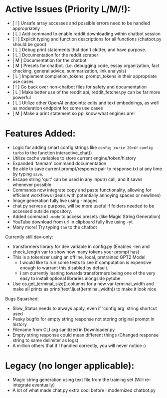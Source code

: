 # Active Issues (Priority L/M/!):
- [ ! ] Unsafe array accesses and possible errors need to be handled appropriately
- [ L ] Add command to enable reddit downloading within chatbot session
- [ ! ] Explicit typing and function descriptions for all functions (chatbot.py should be good)
- [ L ] Debug print statements that don't clutter, and have purpose.
- [ L ] Documentation for the reddit scraper
- [ M ] Documentation for the chatbot
- [ M ] Presets for chatbot. (i.e. debugging code, essay organization, fact checking, general advice, summarization, link analysis)
- [ L ] Implement completion_tokens, prompt_tokens in their appropriate use cases
- [ ! ] Go back over non-chatbot files for safety and documentation
- [ L ] Make better use of the reddit api, reddit_fetcher.py can be far more powerful
- [ L ] Utilize other OpenAI endpoints: edits and text embeddings, as well as moderation endpoint for some use cases
- [ M ] Make a print statement so ppl know what engines are! 


# Features Added:
- Logic for adding smart config strings like `config curie 20>`or `config turbo` to the function interactive_chat()
- Utilize cache variables to store current engine/token/history
- Expanded 'tanman' command documentation
- Be able to save current prompt/response pair to response.txt at any time by typing `save`.
- Escape string 'quit' can be used in any input() call, and it saves whenever possible
- Commands now integrate copy and paste functionality, allowing for efficient workflows (deals with potentially annoying spaces or newlines)
- Image generation fully live using -images
- chat.py serves a purpose, will be more useful if folders needed to be accessed outside repository.
- Added command `-mode` to access presets (like Magic String Generation)
- YouTube download from url in clipboard fully live using -yt 
- Many more! Try typing `tan` to the chatbot

Currently still dev-only:
- transformers library for dev variable in config.py (Enables -len and check_length var to show how many tokens your prompt has)
- This is a tokenizer using an offline, local, pretrained GPT2 Model
    - I would like to run some tests to see if computation is expensive enough to warrant this disabled by default.
    - I am currently leaning towards transformers being one of the very easy to install optional libraries alongside pytube
- Use os.get_terminal_size().columns for a new var terminal_width and make all prints as print('text'.ljust(terminal_width)) to make it look nice

Bugs Squashed:
- Slow_Status needs to always apply, even if 'config arg' string shortcut used
- Pesky bugfix for empty string response not storing original prompt in history
- Filename from CLI arg sanitized in Downloader.py
- Empty string response could mean different things (Changed response string to same delimiter as logs)
- A million others that if I handled correctly, you will never notice :)

# Legacy (no longer applicable):
- Magic string generation using text file from the training set (Will re-integrate eventually)
- A lot of what made chat.py extra cool before I modernized chatbot.py